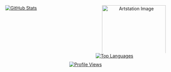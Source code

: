 <div style="text-align: center;">
  <!-- Left GitHub readme stats (forces max-height) -->
  <div style="display: inline-block; min-width: 300px; max-height: 150px; text-align: left; vertical-align: top; overflow: hidden;">
    <a href="https://github.com/anuraghazra/github-readme-stats">
      <img src="https://github-readme-stats.vercel.app/api?username=Zimrahin&amp;show_icons=true&amp;theme=transparent&amp;hide_border=true&amp;hide_rank=true&amp;include_all_commits=true&amp;custom_title=Zimrahin's+GitHub+Stats&amp;disable_animations=true&amp;hide=prs" alt="GitHub Stats" style="max-height: 150px;"/>
    </a>
  </div>

  <!-- Artstation image (fixed width & height, always centered) -->
  <div style="display: inline-block; width: 200px; height: 150px; vertical-align: top; overflow: hidden;">
    <a href="https://www.artstation.com/artwork/r9neD5">
      <img src="https://cdnb.artstation.com/p/assets/images/images/052/142/157/original/johan-cediel-rodriguez-pixel-artv2exp.gif?1659037637" alt="Artstation Image" width="200"/>
    </a>
  </div>

  <!-- Right GitHub readme stats (forces max-height) -->
  <div style="display: inline-block; min-width: 300px; max-height: 150px; text-align: right; vertical-align: top; overflow: hidden;">
    <a href="https://github.com/anuraghazra/github-readme-stats">
      <img src="https://github-readme-stats.vercel.app/api/top-langs/?username=Zimrahin&amp;layout=compact&amp;theme=transparent&amp;hide_border=true&amp;disable_animations=true" alt="Top Languages" style="max-height: 150px;"/>
    </a>
  </div>
</div>

<!-- Profile views always centered at the bottom -->
<div style="text-align: center; margin-top: 10px;">
  <a href="https://youtu.be/dQw4w9WgXcQ">
    <img src="https://komarev.com/ghpvc/?username=Zimrahin&amp;label=Profile%20views&amp;color=006aff&amp;style=flat-square" alt="Profile Views" title="GitHub Profile Views"/>
  </a>
</div>
